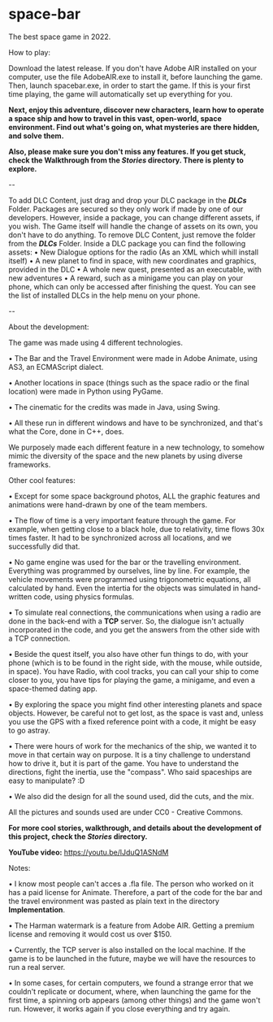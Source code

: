 # space-bar
The best space game in 2022.

How to play:

Download the latest release.
If you don't have Adobe AIR installed on your computer, use the file AdobeAIR.exe to install it, before launching the game.
Then, launch spacebar.exe, in order to start the game.
If this is your first time playing, the game will automatically set up everything for you.

**Next, enjoy this adventure, discover new characters, learn how to operate a space ship and how to travel in this vast, open-world, space environment.
Find out what's going on, what mysteries are there hidden, and solve them.**


**Also, please make sure you don't miss any features. If you get stuck, check the Walkthrough from the _Stories_ directory. There is plenty to explore.**

--

To add DLC Content, just drag and drop your DLC package in the **_DLCs_** Folder.
Packages are secured so they only work if made by one of our developers.
However, inside a package, you can change different assets, if you wish. The Game itself will handle the change of assets on its own, you don't have to do anything.
To remove DLC Content, just remove the folder from the **_DLCs_** Folder.
Inside a DLC package you can find the following assets:
  •  New Dialogue options for the radio (As an XML which whill install itself)
  •  A new planet to find in space, with new coordinates and graphics, provided in the DLC
  •  A whole new quest, presented as an executable, with new adventures
  •  A reward, such as a minigame you can play on your phone, which can only be accessed after finishing the quest.
You can see the list of installed DLCs in the help menu on your phone.

--



About the development:

The game was made using 4 different technologies.

• The Bar and the Travel Environment were made in Adobe Animate, using AS3, an ECMAScript dialect.

• Another locations in space (things such as the space radio or the final location) were made in Python using PyGame.

• The cinematic for the credits was made in Java, using Swing.

• All these run in different windows and have to be synchronized, and that's what the Core, done in C++, does.

We purposely made each different feature in a new technology, to somehow mimic the diversity of the space and the new planets by using diverse frameworks.




Other cool features:

• Except for some space background photos, ALL the graphic features and animations were hand-drawn by one of the team members.

• The flow of time is a very important feature through the game. For example, when getting close to a black hole, due to relativity, time flows 30x times faster. It had to be synchronized across all locations, and we successfully did that.

• No game engine was used for the bar or the travelling environment. Everything was programmed by ourselves, line by line. For example, the vehicle movements were programmed using trigonometric equations, all calculated by hand. Even the intertia for the objects was simulated in hand-written code, using physics formulas.

• To simulate real connections, the communications when using a radio are done in the back-end with a **TCP** server. So, the dialogue isn't actually incorporated in the code, and you get the answers from the other side with a TCP connection.

• Beside the quest itself, you also have other fun things to do, with your phone (which is to be found in the right side, with the mouse, while outside, in space). You have Radio, with cool tracks, you can call your ship to come closer to you, you have tips for playing the game, a minigame, and even a space-themed dating app.

• By exploring the space you might find other interesting planets and space objects. However, be careful not to get lost, as the space is vast and, unless you use the GPS with a fixed reference point with a code, it might be easy to go astray.

• There were hours of work for the mechanics of the ship, we wanted it to move in that certain way on purpose. It is a tiny challenge to understand how to drive it, but it is part of the game. You have to understand the directions, fight the inertia, use the "compass". Who said spaceships are easy to manipulate? :D

• We also did the design for all the sound used, did the cuts, and the mix.


All the pictures and sounds used are under CC0 - Creative Commons.

**For more cool stories, walkthrough, and details about the development of this project, check the _Stories_ directory.**

**YouTube video:** https://youtu.be/lJduQ1ASNdM

Notes:

• I know most people can't acces a .fla file. The person who worked on it has a paid license for Animate. Therefore, a part of the code for the bar and the travel environment was pasted as plain text in the directory **Implementation**.

• The Harman watermark is a feature from Adobe AIR. Getting a premium license and removing it would cost us over $150.

• Currently, the TCP server is also installed on the local machine. If the game is to be launched in the future, maybe we will have the resources to run a real server.

• In some cases, for certain computers, we found a strange error that we couldn't replicate or document, where, when launching the game for the first time, a spinning orb appears (among other things) and the game won't run. However, it works again if you close everything and try again.
